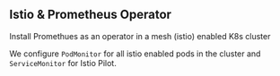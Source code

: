 ## Istio & Prometheus Operator

Install Promethues as an operator in a mesh (istio) enabled K8s cluster

We configure `PodMonitor` for all istio enabled pods in the cluster and `ServiceMonitor` for Istio Pilot.
